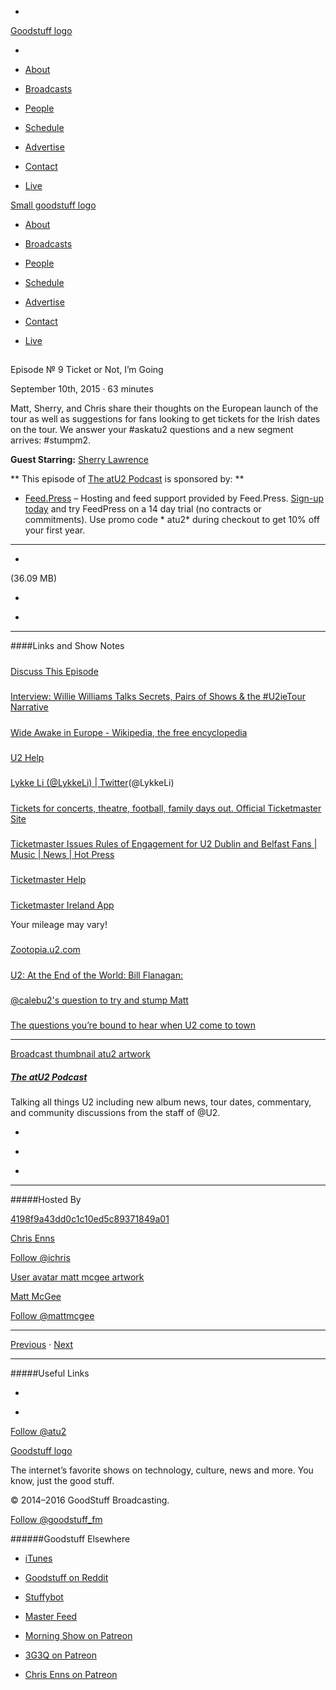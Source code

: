 

-
[Goodstuff logo](http://www.goodstuff.fm/)[](/assets/goodstuff_logo-17c1fe6f378352de5d7345f76152130b.svg)

-


-  [About](/about)

-  [Broadcasts](/broadcasts)

-  [People](/people)

-  [Schedule](/schedule)

-  [Advertise](/advertise)

-  [Contact](/contact)

-  [Live](/live)


[Small goodstuff logo](http://www.goodstuff.fm/)[](/assets/small_goodstuff_logo-bf032e72b9ec41494f4d90905f1ad619.svg)


-  [About](/about)

-  [Broadcasts](/broadcasts)

-  [People](/people)

-  [Schedule](/schedule)

-  [Advertise](/advertise)

-  [Contact](/contact)

-  [Live](/live)


##
Episode № 9
Ticket or Not, I’m Going


September 10th, 2015
·
63
minutes


Matt, Sherry, and Chris share their thoughts on the European launch of the tour as well as suggestions for fans looking to get tickets for the Irish dates on the tour. We answer your #askatu2 questions and a new segment arrives: #stumpm2.


**Guest Starring:**
[Sherry Lawrence](/people/sherry-lawrence)


**
This episode of
[The atU2 Podcast](/atu2)
is sponsored by:
**


-  [Feed.Press](http://feed.press/atu2) – Hosting and feed support provided by Feed.Press.  [Sign-up today](http://feed.press/atu2) and try FeedPress on a 14 day trial (no contracts or commitments). Use promo code * atu2* during checkout to get 10% off your first year.


------------------------------


-
[](http://podcasts-1.feedpress.co/12572/atu2-9.mp3)(36.09 MB)

-
[](http://twitter.com/intent/tweet?text=The%20atU2%20Podcast%20%E2%84%96%209%20on%20@goodstuff_fm%20-%20http://goodstuff.fm/atu2/9)

-
[](http://www.facebook.com/sharer/sharer.php?u=http://goodstuff.fm/atu2/9)


------------------------------


####Links and Show Notes

#####
[Discuss This Episode](https://www.reddit.com/r/Goodstuff_fm/comments/3kfrvw/the_atu2_podcast_9_ticket_or_not_im_going/)


#####
[Interview: Willie Williams Talks Secrets, Pairs of Shows & the #U2ieTour Narrative](http://www.atu2.com/news/interview-willie-williams-talks-secrets-pairs-of-shows--the-u2ietour-narrative.html)


#####
[Wide Awake in Europe - Wikipedia, the free encyclopedia](https://en.wikipedia.org/wiki/Wide_Awake_in_Europe)


#####
[U2  Help](http://www.u2.com/help)


#####
[Lykke Li (@LykkeLi) | Twitter](https://twitter.com/lykkeli)(@LykkeLi)


#####
[Tickets for concerts, theatre, football, family days out. Official Ticketmaster Site](http://www.ticketmaster.ie/)


#####
[Ticketmaster Issues Rules of Engagement for U2 Dublin and Belfast Fans | Music | News | Hot Press](http://www.hotpress.com/U2/news/Ticketmaster-Issues-Rules-of-Engagement-for-U2-Dublin-and-Belfast-Fans/15171591.html)


#####
[Ticketmaster Help](http://ticketmasterie.inbenta.com/?f=651)


#####
[Ticketmaster Ireland App](https://itunes.apple.com/ie/app/ticketmaster-ie/id584624147?mt=8)


Your mileage may vary!


#####
[Zootopia.u2.com](http://zootopia.u2.com/)


#####
[U2: At the End of the World: Bill Flanagan:](http://www.amazon.com/U2-End-World-Bill-Flanagan/dp/0385311575)


#####
[@calebu2's question to try and stump Matt](https://twitter.com/calebu2/status/641796033543053313)


#####
[The questions you’re bound to hear when U2 come to town](http://www.irishtimes.com/culture/music/the-questions-you-re-bound-to-hear-when-u2-come-to-town-1.2347181?utm_content=buffer2dca0&utm_medium=social&utm_source=twitter.com&utm_campaign=buffer)


------------------------------


[Broadcast thumbnail atu2 artwork](/atu2)[](https://goodstuffs3.s3.amazonaws.com/uploads/broadcast/image/34/broadcast_thumbnail_atu2_artwork.png)

##### [The atU2 Podcast](/atu2)


Talking all things U2 including new album news, tour dates, commentary, and community discussions from the staff of @U2.

-
[](https://itunes.apple.com/ca/podcast/the-atu2-podcast/id1018994132?mt=2)

-
[](http://feeds.goodstuff.fm/atu2)

-
[](mailto:chris@goodstuff.fm?cc=sponsorship%40goodstuff.fm&subject=%5BGoodStuff%20FM%5D%20Sponsorship%20Inquiry%20for%20The%20atU2%20Podcast)


------------------------------


#####Hosted By


[4198f9a43dd0c1c10ed5c89371849a01](/people/chris-enns)[](http://gravatar.com/avatar/4198f9a43dd0c1c10ed5c89371849a01.png?s=300&r=pg)

[Chris Enns](/people/chris-enns)


[Follow @ichris](https://twitter.com/ichris)


[User avatar matt mcgee artwork](/people/matt-mcgee)[](https://goodstuffs3.s3.amazonaws.com/uploads/user/avatar/81/user_avatar_matt-mcgee_artwork.png)

[Matt McGee](/people/matt-mcgee)


[Follow @mattmcgee](https://twitter.com/mattmcgee)


------------------------------


[Previous](/atu2/8)
·
[Next](/atu2/10)


------------------------------


#####Useful Links

-
[](mailto:chris@goodstuff.fm?subject=%5BGoodstuff%20FM%5D%20Feedback%20for%20The%20atU2%20Podcast)

-
[Follow @atu2](https://twitter.com/atu2)


[Goodstuff logo](http://www.goodstuff.fm/)[](/assets/goodstuff_logo-17c1fe6f378352de5d7345f76152130b.svg)


The internet’s favorite shows on technology, culture, news and more. You know, just the good stuff.


© 2014–2016 GoodStuff Broadcasting.

[Follow @goodstuff_fm](https://twitter.com/goodstufffm)


######Goodstuff Elsewhere

-  [iTunes](https://itunes.apple.com/us/artist/goodstuff-fm/id843385597?mt=2)

-  [Goodstuff on Reddit](https://www.reddit.com/r/Goodstuff_fm/)

-  [Stuffybot](http://stuffybot.goodstuff.fm)

-  [Master Feed](/master/feed)

-  [Morning Show on Patreon](https://www.patreon.com/morningshow)

-  [3G3Q on Patreon](https://www.patreon.com/3g3q)

-  [Chris Enns on Patreon](https://www.patreon.com/ichris)
